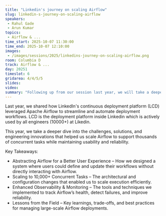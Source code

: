```yaml
---
title: "Linkedin's journey on scaling Airflow"
slug: linkedin-s-journey-on-scaling-airflow
speakers:
 - Rahul Gade
 - Arun Kumar
topics:
 - Airflow & ...
time_start: 2025-10-07 11:30:00
time_end: 2025-10-07 12:10:00
images:
 - /images/sessions/2025/linkedins-journey-on-scaling-airflow.png
room: Columbia D
track: Airflow & ...
day: 20251
timeslot: 6
gridarea: 4/4/5/5
slides:
video:
summary: "Following up from our session last year, we will take a deeper dive into the challenges, solutions, and engineering innovations that helped us scale Airflow to support thousands of concurrent tasks while maintaining usability and reliability."
---
```


Last year, we shared how LinkedIn's continuous deployment platform (LCD) leveraged Apache Airflow to streamline and automate deployment workflows. LCD is the deployment platform inside Linkedin which is actively used by all engineers (10000+) at Likedin.

This year, we take a deeper dive into the challenges, solutions, and engineering innovations that helped us scale Airflow to support thousands of concurrent tasks while maintaining usability and reliability.

Key Takeaways:
 * Abstracting Airflow for a Better User Experience – How we designed a system where users could define and update their workflows without directly interacting with Airflow.
 * Scaling to 10,000+ Concurrent Tasks – The architectural and configuration changes that enabled us to scale execution efficiently.
 * Enhanced Observability & Monitoring – The tools and techniques we implemented to track Airflow’s health, detect failures, and improve reliability.
 * Lessons from the Field – Key learnings, trade-offs, and best practices for managing large-scale Airflow deployments.

